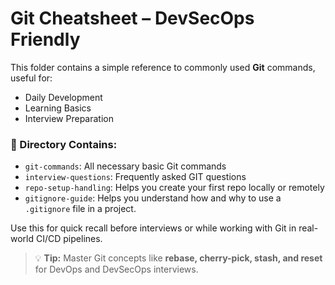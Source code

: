 # Git Cheatsheet – DevSecOps Friendly

This folder contains a simple reference to commonly used **Git** commands, useful for:
- Daily Development
- Learning Basics
- Interview Preparation

### 📂 Directory Contains:

- `git-commands`: All necessary basic Git commands
- `interview-questions`: Frequently asked GIT questions
- `repo-setup-handling`: Helps you create your first repo locally or remotely
- `gitignore-guide`: Helps you understand how and why to use a `.gitignore` file in a project.


Use this for quick recall before interviews or while working with Git in real-world CI/CD pipelines.


> 💡 **Tip:** Master Git concepts like **rebase, cherry-pick, stash, and reset** for DevOps and DevSecOps interviews.
